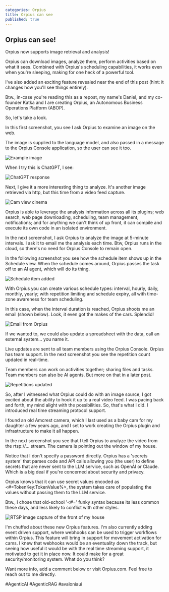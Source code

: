 ```yaml
---
categories: Orpius
title: Orpius can see
published: true
---
```


## Orpius can see!

Orpius now supports image retrieval and analysis! 

Orpius can download images, analyze them, perform activities based on what it sees.
Combined with Orpius's scheduling capabilities, 
it works even when you're sleeping, making for one heck of a powerful tool.

I've also added an exciting feature revealed near the end of this post (hint: it changes how you'll see things entirely).

Btw., in-case you're reading this as a repost, my name's Daniel, 
and my co-founder Katka and I are creating Orpius, an Autonomous Business Operations Platform (ABOP).

So, let's take a look.

In this first screenshot, you see I ask Orpius to examine an image on the web.

The image is supplied to the language model, 
and also passed in a message to the Orpius Console application, 
so the user can see it too.

![Example image](/assets/images/2024_11_05/Image1.png)

When I try this is ChatGPT, I see:

![ChatGPT response](/assets/images/2024_11_05/ChatGptResponse.png)

Next, I give it a more interesting thing to analyze. 
It's another image retrieved via http, but this time from a video feed capture.

![Cam view cinema](/assets/images/2024_11_05/Image2.png)

Orpius is able to leverage the analysis information across all its plugins; web search, 
web page downloading, scheduling, team management, notifications; 
and for anything we can't think of up front, it can compile and execute its own code in an isolated environment.

In the next screenshot, I ask Orpius to analyze the image at 5-minute intervals.
I ask it to email me the analysis each time. 
Btw, Orpius runs in the cloud, so there's no need for Orpius Console to remain open. 

In the following screenshot you see how the schedule item shows up in the Schedule view.
When the schedule comes around, Orpius passes the task off to an AI agent, 
which will do its thing.

![Schedule item added](/assets/images/2024_11_05/Image4.png)

With Orpius you can create various schedule types: 
interval, hourly, daily, monthly, yearly; with repetition limiting and schedule expiry, 
all with time-zone awareness for team scheduling.

In this case, when the interval duration is reached, Orpius shoots me an email (shown below). 
Look, it even got the makes of the cars. Splendid! 

![Email from Orpius](/assets/images/2024_11_05/Image4_1.png)

If we wanted to, we could also update a spreadsheet with the data, 
call an external system... you name it.

Live updates are sent to all team members using the Orpius Console. 
Orpius has team support. 
In the next screenshot you see the repetition count updated in real-time.

Team members can work on activities together; sharing files and tasks. 
Team members can also be AI agents. But more on that in a later post.

![Repetitions updated](/assets/images/2024_11_05/Image5.png)

So, after I witnessed what Orpius could do with an image source, 
I got excited about the ability to hook it up to a real video feed.
I was pacing back and forth, my mind alight with the possibilities.
So, that's what I did. I introduced real time streaming protocol support.

I found an old Amcrest camera, which I last used as a baby cam for my daughter 
a few years ago, and I set to work creating the Orpius plugin 
and infrastructure to make it all happen.

In the next screenshot you see that I tell Orpius to analyze the video from the rtsp://... stream.
The camera is pointing out the window of my house.

Notice that I don't specify a password directly. Orpius has a 'secrets system' 
that parses code and API calls allowing you (the user) to define secrets 
that are never sent to the LLM service, such as OpenAI or Claude. 
Which is a big deal if you're concerned about security and privacy.

Orpius knows that it can use secret values encoded as <#=TokenKey:TokenValue%>,
the system takes care of populating the values without passing them to the LLM service.

Btw., I chose that old-school '<#=' funky syntax because its less common these days, 
and less likely to conflict with other styles.

![RTSP image capture of the front of my house](/assets/images/2024_11_05/Image6.png)

I'm chuffed about these new Orpius features. I'm also currently adding event driven support, 
where webhooks can be used to trigger workflows within Orpius. 
This feature will bring in support for movement activation for cams. 
I knew that webhooks would be an eventuality down the track,
but seeing how useful it would be with the real time streaming support, 
it motivated to get it in place now. 
It could make for a great security/monitoring system. What do you think?

Want more info, add a comment below or visit Orpius.com. 
Feel free to reach out to me directly.

#AgenticAI #AgenticRAG #avaloniaui
